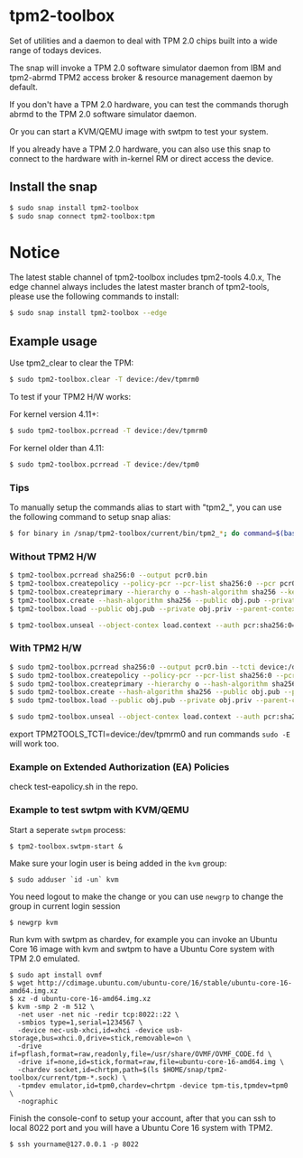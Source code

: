 # tpm2-toolbox

Set of utilities and a daemon to deal with TPM 2.0 chips built into a wide range of todays devices.

The snap will invoke a TPM 2.0 software simulator daemon from IBM and tpm2-abrmd TPM2 access broker & resource management daemon by default.

If you don't have a TPM 2.0 hardware, you can test the commands thorugh abrmd to the TPM 2.0 software simulator daemon.

Or you can start a KVM/QEMU image with swtpm to test your system.

If you already have a TPM 2.0 hardware, you can also use this snap to connect to the hardware with in-kernel RM or direct access the device.

## Install the snap

```bash
$ sudo snap install tpm2-toolbox
$ sudo snap connect tpm2-toolbox:tpm
```

# Notice

The latest stable channel of tpm2-toolbox includes tpm2-tools 4.0.x,
The edge channel always includes the latest master branch of tpm2-tools, please use the
following commands to install:

```bash
$ sudo snap install tpm2-toolbox --edge
```

## Example usage

Use tpm2_clear to clear the TPM:
```bash
$ sudo tpm2-toolbox.clear -T device:/dev/tpmrm0
```

To test if your TPM2 H/W works:

For kernel version 4.11+:
```bash
$ sudo tpm2-toolbox.pcrread -T device:/dev/tpmrm0
```

For kernel older than 4.11:
```bash
$ sudo tpm2-toolbox.pcrread -T device:/dev/tpm0
```

### Tips
To manually setup the commands alias to start with "tpm2_", you can use the following command to setup snap alias:

```bash
$ for binary in /snap/tpm2-toolbox/current/bin/tpm2_*; do command=$(basename $binary | cut -c 6-); sudo snap alias tpm2-toolbox.$(echo $command | sed 's/_/-/g') tpm2_$command; done
```

### Without TPM2 H/W

```bash
$ tpm2-toolbox.pcrread sha256:0 --output pcr0.bin
$ tpm2-toolbox.createpolicy --policy-pcr --pcr-list sha256:0 --pcr pcr0.bin --policy policy.digest
$ tpm2-toolbox.createprimary --hierarchy o --hash-algorithm sha256 --key-algorithm rsa --key-context primary.context
$ tpm2-toolbox.create --hash-algorithm sha256 --public obj.pub --private obj.priv --parent-context primary.context --policy policy.digest --attributes 0x492 --sealing-input - <<< "MYSECRET"
$ tpm2-toolbox.load --public obj.pub --private obj.priv --parent-context primary.context --name load.name --key-context load.context

$ tpm2-toolbox.unseal --object-contex load.context --auth pcr:sha256:0=pcr0.bin
```

### With TPM2 H/W

```bash
$ sudo tpm2-toolbox.pcrread sha256:0 --output pcr0.bin --tcti device:/dev/tpmrm0
$ sudo tpm2-toolbox.createpolicy --policy-pcr --pcr-list sha256:0 --pcr pcr0.bin --policy policy.digest --tcti device:/dev/tpmrm0
$ sudo tpm2-toolbox.createprimary --hierarchy o --hash-algorithm sha256 --key-algorithm rsa --key-context primary.context --tcti device:/dev/tpmrm0
$ sudo tpm2-toolbox.create --hash-algorithm sha256 --public obj.pub --private obj.priv --parent-context primary.context --policy policy.digest --attributes 0x492 --sealing-input - <<< "MYROOTSECRET" --tcti device:/dev/tpmrm0
$ sudo tpm2-toolbox.load --public obj.pub --private obj.priv --parent-context primary.context --name load.name --key-context load.context --tcti device:/dev/tpmrm0

$ sudo tpm2-toolbox.unseal --object-contex load.context --auth pcr:sha256:0=pcr0.bin --tcti device:/dev/tpmrm0
```

export TPM2TOOLS_TCTI=device:/dev/tpmrm0 and run commands `sudo -E` will work too.

### Example on Extended Authorization (EA) Policies

check test-eapolicy.sh in the repo.

### Example to test swtpm with KVM/QEMU

Start a seperate `swtpm` process:
```
$ tpm2-toolbox.swtpm-start &
```

Make sure your login user is being added in the `kvm` group:
```
$ sudo adduser `id -un` kvm
```
You need logout to make the change or you can use `newgrp` to change the group in current login session
```
$ newgrp kvm
```

Run kvm with swtpm as chardev, for example you can invoke an Ubuntu Core 16 image
with kvm and swtpm to have a Ubuntu Core system with TPM 2.0 emulated.

```
$ sudo apt install ovmf
$ wget http://cdimage.ubuntu.com/ubuntu-core/16/stable/ubuntu-core-16-amd64.img.xz
$ xz -d ubuntu-core-16-amd64.img.xz
$ kvm -smp 2 -m 512 \
  -net user -net nic -redir tcp:8022::22 \
  -smbios type=1,serial=1234567 \
  -device nec-usb-xhci,id=xhci -device usb-storage,bus=xhci.0,drive=stick,removable=on \
  -drive if=pflash,format=raw,readonly,file=/usr/share/OVMF/OVMF_CODE.fd \
  -drive if=none,id=stick,format=raw,file=ubuntu-core-16-amd64.img \
  -chardev socket,id=chrtpm,path=$(ls $HOME/snap/tpm2-toolbox/current/tpm-*.sock) \
  -tpmdev emulator,id=tpm0,chardev=chrtpm -device tpm-tis,tpmdev=tpm0 \
  -nographic
```

Finish the console-conf to setup your account, after that you can ssh to local 8022 port
and you will have a Ubuntu Core 16 system with TPM2.
```
$ ssh yourname@127.0.0.1 -p 8022
```
